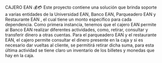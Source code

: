 CAJERO EAN  💰💳
  Este proyecto  contiene una  solución  que brinda soporte  a varias entidades de la Universidad EAN, Banco EAN, Parqueadero EAN y Restaurante EAN , el cual tiene un monto específico para cada dependencia.
  Como primera instancia, tenemos que el cajero EAN permite al Banco EAN realizar diferentes actividades, como, retirar, consultar y transferir dinero a otras cuentas.
  Para el parqueadero EAN y el restaurante EAN, el cajero permite consultar el dinero presente en la caja y si es necesario dar vueltas al cliente, se permitirá retirar dicha suma, para esta última actividad se tiene claro un inventario de los billetes y monedas que hay en la caja.


  
